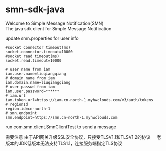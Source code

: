 # smn-sdk-java
Welcome to Simple Message Notification(SMN)    
The java sdk client for Simple Message Notification

update smn.properties for user info

```
#socket connector timeout(ms)
socket.connector.timeout=10000
#socket read timeout(ms)
socket.read.timeout=10000

# user name from iam
iam.user.name=liuqiangqiang
# domain name from iam
iam.domain.name=liuqiangqiang
# user passwd from iam
iam.user.password=******
# iam.url 
iam.token.url=https://iam.cn-north-1.myhwclouds.com/v3/auth/tokens
# regionId 
region.id=cn-north-1
# smn.endpoint
smn.endpoint=https://smn.cn-north-1.myhwclouds.com

```

run com.smn.client.SmnClientTest to send a message   

需要注意 由于API网关升级SSL安全协议，只接受TLSV1.1和TLSV1.2的协议    
老版本的JDK低版本无法支持TLS1.1，连接服务端指定TLS协议
